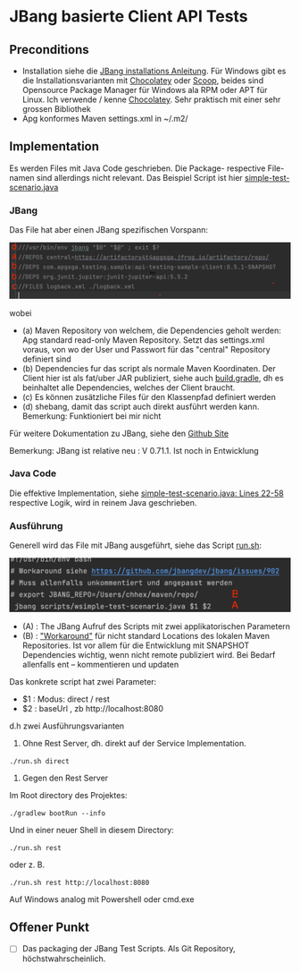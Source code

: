 # JBang basierte Client API Tests

## Preconditions

- Installation siehe die
  [JBang installations Anleitung](https://github.com/jbangdev/jbang#installation).
  Für Windows gibt es die Installationsvarianten mit
  [Chocolatey](https://chocolatey.org) oder [Scoop](https://scoop.sh),
  beides sind Opensource Package Manager für Windows ala RPM oder APT
  für Linux. Ich verwende / kenne [Chocolatey](https://chocolatey.org).
  Sehr praktisch mit einer sehr grossen Bibliothek
- Apg konformes Maven settings.xml in ~/.m2/


## Implementation

Es werden Files mit Java Code geschrieben. Die Package- respective File-
namen sind allerdings nicht relevant. Das Beispiel Script ist hier
[simple-test-scenario.java](scripts/simple-test-scenario.java)

### JBang

Das File hat aber einen JBang spezifischen Vorspann:

![jbang_vor.png](screenshots/jbang_vor.png)

wobei

- (a) Maven Repository von welchem, die Dependencies geholt werden: Apg
  standard read-only Maven Repository. Setzt das settings.xml voraus,
  von wo der User und Passwort für das "central"  Repository definiert
  sind
- (b) Dependencies fur das script als normale Maven Koordinaten. Der
  Client hier ist als fat/uber JAR publiziert, siehe auch
  [build.gradle](../../client/build.gradle), dh es beinhaltet alle
  Dependencies, welches der Client braucht.
- (c) Es können zusätzliche Files für den Klassenpfad definiert werden
- (d) shebang, damit das script auch direkt ausführt werden kann.
  Bemerkung: Funktioniert bei mir nicht

Für weitere Dokumentation zu JBang, siehe den
[Github Site](https://github.com/jbangdev/jbang)

Bemerkung: JBang ist relative neu : V 0.71.1. Ist noch in Entwicklung

### Java Code

Die effektive Implementation, siehe [simple-test-scenario.java: Lines
22-58](scripts/simple-test-scenario.java#L22-L58) respective Logik, wird
in reinem Java geschrieben.


### Ausführung

Generell wird das File mit JBang ausgeführt, siehe das Script
[run.sh](run.sh):

![run.png](screenshots/run.png)

- (A) : The JBang Aufruf des Scripts mit zwei applikatorischen
  Parametern
- (B) : ["Workaround"](https://github.com/jbangdev/jbang/issues/902) für
  nicht standard Locations des lokalen Maven Repositories. Ist vor allem
  für die Entwicklung mit SNAPSHOT Dependencies wichtig, wenn nicht
  remote publiziert wird. Bei Bedarf allenfalls ent – kommentieren und
  updaten

Das konkrete script hat zwei Parameter:

- $1 : Modus: direct / rest
- $2 : baseUrl , zb http://localhost:8080

d.h zwei Ausführungsvarianten

1. Ohne Rest Server, dh. direkt auf der Service Implementation.

`./run.sh direct`

1. Gegen den Rest Server

Im Root directory des Projektes:

`./gradlew bootRun --info`

Und in einer neuer Shell in diesem Directory:

`./run.sh rest`

oder z. B.

`./run.sh rest http://localhost:8080`


Auf Windows analog mit Powershell oder cmd.exe


## Offener Punkt

- [ ] Das packaging der JBang Test Scripts. Als Git Repository,
      höchstwahrscheinlich.
